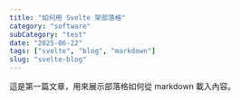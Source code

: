 ```yaml
---
title: "如何用 Svelte 架部落格"
category: "software"
subCategory: "test"
date: "2025-06-22"
tags: ["svelte", "blog", "markdown"]
slug: "svelte-blog"
---
```

這是第一篇文章，用來展示部落格如何從 markdown 載入內容。
